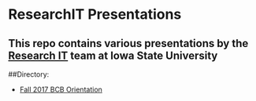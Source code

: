 # ResearchIT Presentations

## This repo contains various presentations by the [Research IT](http://rit.las.iastate.edu) team at Iowa State University

##Directory:
* [Fall 2017 BCB Orientation](http://researchit.github.io/RIT-Presentations/BCBOrientation-Fall2017/Orientation-20170816.html)
